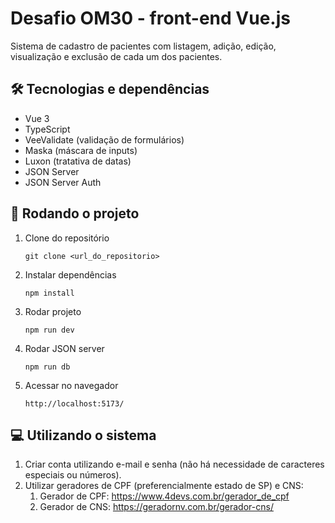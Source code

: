 # Desafio OM30 - front-end Vue.js

Sistema de cadastro de pacientes com listagem, adição, edição, visualização e exclusão de cada um dos pacientes.

## 🛠️ Tecnologias e dependências

- Vue 3
- TypeScript
- VeeValidate (validação de formulários)
- Maska (máscara de inputs)
- Luxon (tratativa de datas)
- JSON Server
- JSON Server Auth

## 📂 Rodando o projeto

1. Clone do repositório
 
    ```
    git clone <url_do_repositorio>
    ```

3. Instalar dependências
 
    ```
    npm install
    ```

5. Rodar projeto
 
    ``` 
    npm run dev
    ```

7. Rodar JSON server
 
    ```
    npm run db
    ```

9. Acessar no navegador
 
   ```
   http://localhost:5173/
   ```

## 💻 Utilizando o sistema

1. Criar conta utilizando e-mail e senha (não há necessidade de caracteres especiais ou números).
2. Utilizar geradores de CPF (preferencialmente estado de SP) e CNS:
   1. Gerador de CPF: https://www.4devs.com.br/gerador_de_cpf
   2. Gerador de CNS: https://geradornv.com.br/gerador-cns/
